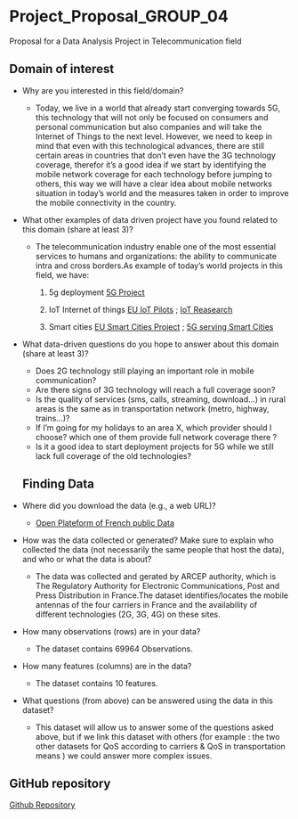 # Project_Proposal_GROUP_04
Proposal for a Data Analysis Project in Telecommunication field
## Domain of interest
- Why are you interested in this field/domain?
  - Today, we live in a world that already start converging towards 5G, this technology that will not only be focused on consumers and personal communication but also companies and will take the Internet of Things to the next level. However, we need to keep in mind that even with this technological advances, there are still certain areas in countries that don’t even have the 3G technology coverage, therefor it’s a good idea if we start by identifying the mobile network coverage for each technology before jumping to others, this way we will have a clear idea about mobile networks situation in today’s world and the measures taken in order to improve the mobile connectivity in the country.

- What other examples of data driven project have you found related to this domain (share at least 3)?
  - The telecommunication industry enable one of the most essential services to humans and organizations: the ability to communicate intra and cross borders.As example of today’s world projects in this field, we have:

    1. 5g deployment
[5G Project]( https://5g-ppp.eu/projects/ )

    2. IoT Internet of things
[EU IoT Pilots]( https://european-iot-pilots.eu/ ) ; 
[IoT Reasearch]( https://ec.europa.eu/digital-single-market/en/research-innovation-iot )

    3. Smart cities
[EU Smart Cities Project]( https://european-iot-pilots.eu/projects/ ) ; 
[5G serving Smart Cities]( https://ec.europa.eu/digital-single-market/en/news/europe-advancing-5g-new-wave-projects-launched-accelerate-5g-take-vertical-industries )

- What data-driven questions do you hope to answer about this domain (share at least 3)?
  - Does 2G technology still playing an important role in mobile communication?
  - Are there signs of 3G technology will reach a full coverage soon?
  - Is the quality of services (sms, calls, streaming, download…) in rural areas is the same as in transportation network (metro, highway, trains…)?
  - If I’m going for my holidays to an area X, which provider should I choose? which one of them provide full network coverage there ?
  - Is it a good idea to start deployment projects for 5G while we still lack full coverage of the old technologies?
  
  ## Finding Data

- Where did you download the data (e.g., a web URL)?
  - [Open Plateform of French public Data]( https://www.data.gouv.fr/fr/datasets/mon-reseau-mobile/#_ )

- How was the data collected or generated? Make sure to explain who collected the data (not necessarily the same people that host the data), and who or what the data is about?
  - The data was collected and gerated by ARCEP authority, which is The Regulatory Authority for Electronic Communications, Post and Press Distribution in France.The dataset identifies/locates the mobile antennas of the four carriers in France and the availability of different technologies (2G, 3G, 4G) on these sites.
- How many observations (rows) are in your data?
  - The dataset contains 69964 Observations.
- How many features (columns) are in the data?
  - The dataset contains 10 features.

- What questions (from above) can be answered using the data in this dataset?
  - This dataset will allow us to answer some of the questions asked above, but if we link this dataset with others (for example : the two other datasets for QoS according to carriers & QoS in transportation means ) we could answer more complex issues.

## GitHub repository 

[Github Repository]( https://github.com/elabbassiwidad/Project_Proposal_GROUP_04 ) 


